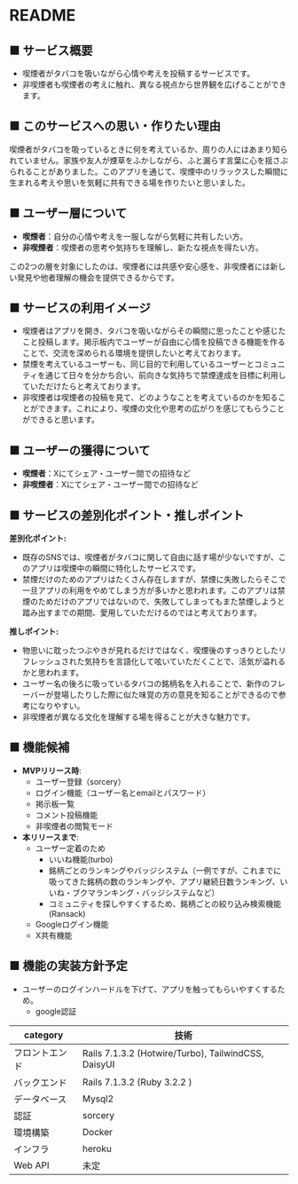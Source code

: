 # README

## ■ サービス概要

- 喫煙者がタバコを吸いながら心情や考えを投稿するサービスです。
- 非喫煙者も喫煙者の考えに触れ、異なる視点から世界観を広げることができます。

## ■ このサービスへの思い・作りたい理由

喫煙者がタバコを吸っているときに何を考えているか、周りの人にはあまり知られていません。家族や友人が煙草をふかしながら、ふと漏らす言葉に心を揺さぶられることがありました。このアプリを通じて、喫煙中のリラックスした瞬間に生まれる考えや思いを気軽に共有できる場を作りたいと思いました。

## ■ ユーザー層について

- **喫煙者**：自分の心情や考えを一服しながら気軽に共有したい方。
- **非喫煙者**：喫煙者の思考や気持ちを理解し、新たな視点を得たい方。

この2つの層を対象にしたのは、喫煙者には共感や安心感を、非喫煙者には新しい発見や他者理解の機会を提供できるからです。

## ■ サービスの利用イメージ

- 喫煙者はアプリを開き、タバコを吸いながらその瞬間に思ったことや感じたこと投稿します。掲示板内でユーザーが自由に心情を投稿できる機能を作ることで、交流を深められる環境を提供したいと考えております。
- 禁煙を考えているユーザーも、同じ目的で利用しているユーザーとコミュニティを通じて日々を分かち合い、前向きな気持ちで禁煙達成を目標に利用していただけたらと考えております。
- 非喫煙者は喫煙者の投稿を見て、どのようなことを考えているのかを知ることができます。これにより、喫煙の文化や思考の広がりを感じてもらうことができると思います。

## ■ ユーザーの獲得について

- **喫煙者**：Xにてシェア・ユーザー間での招待など
- **非喫煙者**：Xにてシェア・ユーザー間での招待など

## ■ サービスの差別化ポイント・推しポイント

**差別化ポイント:**

- 既存のSNSでは、喫煙者がタバコに関して自由に話す場が少ないですが、このアプリは喫煙中の瞬間に特化したサービスです。
- 禁煙だけのためのアプリはたくさん存在しますが、禁煙に失敗したらそこで一旦アプリの利用をやめてしまう方が多いかと思われます。このアプリは禁煙のためだけのアプリではないので、失敗してしまってもまた禁煙しようと踏み出すまでの期間、愛用していただけるのではと考えております。

**推しポイント:**

- 物思いに耽ったつぶやきが見れるだけではなく、喫煙後のすっきりとしたリフレッシュされた気持ちを言語化して呟いていただくことで、活気が溢れるかと思われます。
- ユーザー名の後ろに吸っているタバコの銘柄名を入れることで、新作のフレーバーが登場したりした際に似た味覚の方の意見を知ることができるので参考になりやすい。
- 非喫煙者が異なる文化を理解する場を得ることが大きな魅力です。

## ■ 機能候補

- **MVPリリース時**:
    - ユーザー登録（sorcery）
    - ログイン機能（ユーザー名とemailとパスワード）
    - 掲示板一覧
    - コメント投稿機能
    - 非喫煙者の閲覧モード
- **本リリースまで**:
  - ユーザー定着のため
    - いいね機能(turbo)
    - 銘柄ごとのランキングやバッジシステム（一例ですが、これまでに吸ってきた銘柄の数のランキングや、アプリ継続日数ランキング、いいね・ブクマランキング・バッジシステムなど）
    - コミュニティを探しやすくするため、銘柄ごとの絞り込み検索機能(Ransack)
  - Googleログイン機能
  - X共有機能

## ■ 機能の実装方針予定
- ユーザーのログインハードルを下げて、アプリを触ってもらいやすくするため。
  - google認証

| category | 技術 |
| --- | --- |
| フロントエンド | Rails 7.1.3.2 (Hotwire/Turbo), TailwindCSS, DaisyUI |
| バックエンド | Rails 7.1.3.2 (Ruby 3.2.2 ) |
| データベース | Mysql2 |
| 認証 | sorcery |
| 環境構築 | Docker |
| インフラ | heroku |
| Web API | 未定 |
